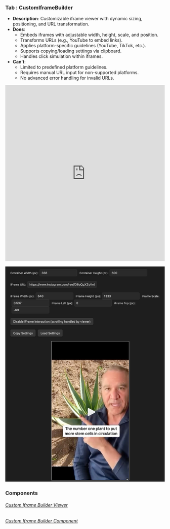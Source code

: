 

### Tab : CustomIframeBuilder

- **Description**: Customizable iframe viewer with dynamic sizing, positioning, and URL transformation.
- **Does**:
    - Embeds iframes with adjustable width, height, scale, and position.
    - Transforms URLs (e.g., YouTube to embed links).
    - Applies platform-specific guidelines (YouTube, TikTok, etc.).
    - Supports copying/loading settings via clipboard.
    - Handles click simulation within iframes.
- **Can’t**:
    - Limited to predefined platform guidelines.
    - Requires manual URL input for non-supported platforms.
    - No advanced error handling for invalid URLs.

<iframe allowfullscreen src="https://www.youtube.com/embed/tlVjWpG7dJY" width="100%" height="555" frameborder="0" allow="accelerometer; autoplay; clipboard-write; encrypted-media; gyroscope; picture-in-picture" ></iframe>




![custom_iframebuilder.webp](/_RESOURCES/IMAGES/custom_iframebuilder.webp)


### Components


###### [Custom Iframe Builder Viewer](D.q.customiframebuilder.viewer.md)

###### [Custom Iframe Builder Component](D.q.customiframebuilder.component.md)